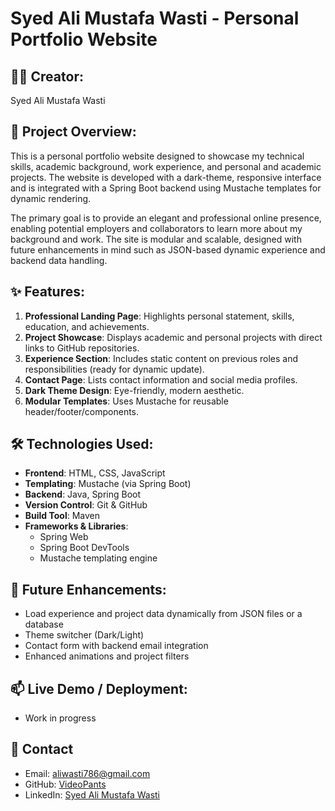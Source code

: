 # Syed Ali Mustafa Wasti - Personal Portfolio Website

## 👨‍💻 Creator:
Syed Ali Mustafa Wasti

## 📖 Project Overview:
This is a personal portfolio website designed to showcase my technical skills, academic background, work experience, and personal and academic projects. The website is developed with a dark-theme, responsive interface and is integrated with a Spring Boot backend using Mustache templates for dynamic rendering.

The primary goal is to provide an elegant and professional online presence, enabling potential employers and collaborators to learn more about my background and work. The site is modular and scalable, designed with future enhancements in mind such as JSON-based dynamic experience and backend data handling.

## ✨ Features:
1. **Professional Landing Page**: Highlights personal statement, skills, education, and achievements.
2. **Project Showcase**: Displays academic and personal projects with direct links to GitHub repositories.
3. **Experience Section**: Includes static content on previous roles and responsibilities (ready for dynamic update).
4. **Contact Page**: Lists contact information and social media profiles.
5. **Dark Theme Design**: Eye-friendly, modern aesthetic.
6. **Modular Templates**: Uses Mustache for reusable header/footer/components.

## 🛠️ Technologies Used:
- **Frontend**: HTML, CSS, JavaScript
- **Templating**: Mustache (via Spring Boot)
- **Backend**: Java, Spring Boot
- **Version Control**: Git & GitHub
- **Build Tool**: Maven
- **Frameworks & Libraries**:
  - Spring Web
  - Spring Boot DevTools
  - Mustache templating engine

## 🚀 Future Enhancements:
- Load experience and project data dynamically from JSON files or a database
- Theme switcher (Dark/Light)
- Contact form with backend email integration
- Enhanced animations and project filters

## 📫 Live Demo / Deployment:
- Work in progress

## 📎 Contact
- Email: [aliwasti786@gmail.com]()
- GitHub: [VideoPants](https://github.com/VideoPants)  
- LinkedIn: [Syed Ali Mustafa Wasti](https://www.linkedin.com/in/syed-ali-mustafa-wasti-34723b283/)

